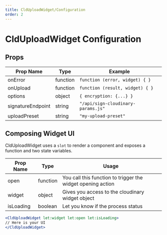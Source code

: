 ```yaml
---
title: CldUploadWidget/Configuration
order: 2
---
```


# CldUploadWidget Configuration

## Props

| Prop Name          | Type               | Example                                |
|--------------------|--------------------|----------------------------------------|
| onError            | function           | `function (error, widget) { }`         |
| onUpload           | function           | `function (result, widget) { }`        |
| options            | object             | `{ encryption: {...} }`                |
| signatureEndpoint  | string             | `"/api/sign-cloudinary-params.js"`     |
| uploadPreset       | string             | `"my-upload-preset"`                   |

## Composing Widget UI

CldUploadWidget uses a `slot` to render a component and exposes a function and two state variables.

| Prop Name          | Type               | Usage                                |
|--------------------|--------------------|----------------------------------------|
| open            | function           | You call this function to trigger the widget opening action |
| widget           | object           | Gives you access to the cloudinary widget object |
| isLoading            | boolean             | Let you know if the process status |


```jsx
<CldUploadWidget let:widget let:open let:isLoading>
// Here is your UI
</CldUploadWidget>
```

